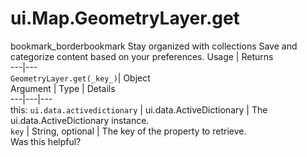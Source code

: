  
#  ui.Map.GeometryLayer.get
bookmark_borderbookmark Stay organized with collections  Save and categorize content based on your preferences.
Usage | Returns  
---|---  
`GeometryLayer.get(_key_)`|  Object  
Argument | Type | Details  
---|---|---  
this: `ui.data.activedictionary` | ui.data.ActiveDictionary | The ui.data.ActiveDictionary instance.  
`key` | String, optional | The key of the property to retrieve.  
Was this helpful?
